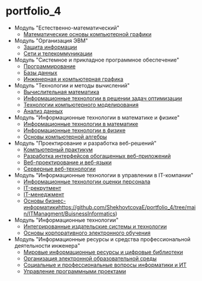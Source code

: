 # portfolio_4
* Модуль "Естественно-математический"
    + [Математические основы компьютерной графики](https://github.com/ShekhovtcovaE/Graphics)
* Модуль "Организация ЭВМ"
    + [Защита информации](https://github.com/ShekhovtcovaE/portfolio_4/tree/main/OrgComp/DataProtection)
    + [Сети и телекоммуникации](https://github.com/ShekhovtcovaE/portfolio_4/tree/main/OrgComp/Network)
* Модуль "Системное и прикладное программное обеспечение"
    + [Программирование](https://github.com/ShekhovtcovaE/ProgPortfolio)
    + [Базы данных](https://github.com/ShekhovtcovaE/portfolio_4/tree/main/DataBase)
    + [Инженерная и компьютерная графика](https://github.com/ShekhovtcovaE/graphPortfolio)
* Модуль "Технологии и методы вычислений"
    + [Вычислительная математика](https://github.com/ShekhovtcovaE/portfolio_4/tree/main/CMethods/CompMath)
    + [Информационные технологии в решении задач оптимизации](https://github.com/ShekhovtcovaE/portfolio_4/tree/main/CMethods/Optim)
    + [Технологии компьютерного моделирования](https://github.com/ShekhovtcovaE/portfolio_4/tree/main/CMethods/CompModeling)
    + [Анализ данных](https://github.com/ShekhovtcovaE/portfolio_4/tree/main/CMethods/DtaAnalysis)
* Модуль "Информационные технологии в математике и физике"
    + [Информационные технологии в математике](https://github.com/ShekhovtcovaE/portfolio_4/tree/main/ITinMathPhysics/ITInMath)
    + [Информационные технологии в физике](https://github.com/ShekhovtcovaE/portfolio_4/tree/main/ITinMathPhysics/ITinPhys)
    + [Основы компьютерной алгебры](https://github.com/ShekhovtcovaE/portfolio_4/tree/main/ITinMathPhysics/CompAlgebra)
* Модуль "Проектирование и разработка веб-решений"
    + [Компьютерный практикум](https://shekhovtcovae.github.io/web-portfolio/cp) 
    + [Разработка интерфейсов обогащенных веб-приложений](https://shekhovtcovae.github.io/web-portfolio/web2)
    + [Веб-проектирование и веб-языки](https://shekhovtcovae.github.io/web-portfolio/)
    + [Серверные веб-технологии](https://github.com/ShekhovtcovaE/portfolio_4/tree/main/Server_web)
* Модуль "Информационные технологии в управлении в IT-компании"
    + [Информационные технологии оценки персонала](https://github.com/ShekhovtcovaE/portfolio_4/tree/main/ITManagment/IT_HR)
    + [IT-рекрутмент](https://github.com/ShekhovtcovaE/portfolio_4/tree/main/ITManagment/IT_Recruitment)
    + [IT-менеджмент](https://github.com/ShekhovtcovaE/portfolio_4/tree/main/ITManagment/ITManag)
    + [Основы бизнес-информатики]()https://github.com/ShekhovtcovaE/portfolio_4/tree/main/ITManagment/BuisnessInformatics)
* Модуль "Информационные технологии"
    + [Интегрированные издательские системы и технологии](https://github.com/ShekhovtcovaE/portfolio_4/tree/main/IT/Publishing)
    + [Основы корпоративного электронного обучения](https://github.com/ShekhovtcovaE/portfolio_4/tree/main/IT/Studying)
* Модуль "Информационные ресурсы и средства профессиональной деятельности инженера"
    + [Мировые информационные ресурсы и цифровые библиотеки](https://github.com/ShekhovtcovaE/portfolio_4/tree/main/ITinEngineering/DigitalLibr)
    + [Организация электронной образовательной среды](https://github.com/ShekhovtcovaE/portfolio_4/tree/main/ITinEngineering/DigitalStudying)
    + [Социальные и профессиональные вопросы информатики и ИТ](https://github.com/ShekhovtcovaE/portfolio_4/tree/main/ITinEngineering/Social)
    + [Управление программными проектами](https://github.com/ShekhovtcovaE/portfolio_4/tree/main/ITinEngineering/ProjectManagment)


